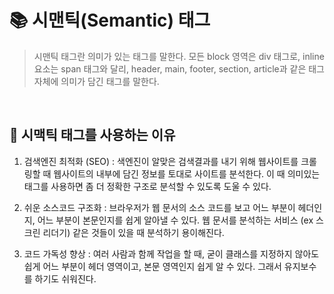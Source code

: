 # 📚 시맨틱(Semantic) 태그
    
    
 > 시맨틱 태그란 의미가 있는 태그를 말한다. 
 > 모든 block 영역은 div 태그로, inline 요소는 span 태그와 달리, header, main, footer, section, article과 같은 태그 자체에 의미가 담긴 태그를 말한다.
    
<br>  

## 🤔 시맥틱 태그를 사용하는 이유

    
1. 검색엔진 최적화 (SEO)
   : 색엔진이 알맞은 검색결과를 내기 위해 웹사이트를 크롤링할 때 웹사이트의 내부에 담긴 정보를 토대로 사이트를 분석한다. 이 때 의미있는 태그를 사용하면 좀 더 정확한 구조로 분석할 수 있도록 도울 수 있다.
        
2. 쉬운 소스코드 구조화
   : 브라우저가 웹 문서의 소스 코드를 보고 어느 부분이 헤더인지, 어느 부분이 본문인지를 쉽게 알아낼 수 있다. 웹 문서를 분석하는 서비스 (ex 스크린 리더기) 같은 것들이 있을 때 분석하기 용이해진다.
        
3. 코드 가독성 향상
   : 여러 사람과 함께 작업을 할 때, 굳이 클래스를 지정하지 않아도 쉽게 어느 부분이 헤더 영역이고, 본문 영역인지 쉽게 알 수 있다. 그래서 유지보수를 하기도 쉬워진다.
